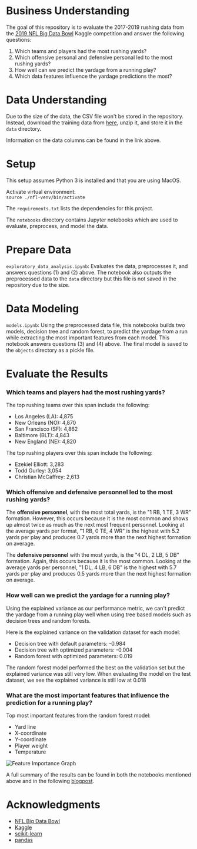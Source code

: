 # Business Understanding
The goal of this repository is to evaluate the 2017-2019 rushing data from the 
[2019 NFL 
Big Data Bowl](https://www.kaggle.com/c/nfl-big-data-bowl-2020/overview) 
Kaggle competition and answer the following questions:

1. Which teams and players had the most rushing yards?
2. Which offensive personal and defensive personal led to the most rushing 
yards?
3. How well can we predict the yardage from a running play?
4. Which data features influence the yardage predictions the most?

# Data Understanding

Due to the size of the data, the CSV file won't be stored in the repository. 
Instead, download the training data from 
[here](https://www.kaggle.com/c/nfl-big-data-bowl-2020/data), unzip it, 
and store it in the `data` directory.

Information on the data columns can be found in the link above.

# Setup

This setup assumes Python 3 is installed and that you are using MacOS.

Activate virtual environment:  
`source ./nfl-venv/bin/activate`

The `requirements.txt` lists the dependencies for this project.

The `notebooks` directory contains Jupyter notebooks which are used to 
evaluate, preprocess, and model the data.

# Prepare Data
`exploratory_data_analysis.ipynb`: Evaluates the data, preprocesses it, 
and answers questions (1) and (2) above. The notebook also outputs the 
preprocessed data to the `data` directory but this file is not saved in the 
repository due to the size.

# Data Modeling
`models.ipynb`: Using the preprocessed data file, this notebooks builds two 
models, decision tree and random forest, to predict the yardage from a run 
while extracting the most important features from each model. 
This notebook answers questions (3) and (4) above. The final model is saved 
to the `objects` directory as a pickle file.

# Evaluate the Results

### Which teams and players had the most rushing yards?
The top rushing teams over this span include the following:
* Los Angeles (LA): 4,875
* New Orleans (NO): 4,870
* San Francisco (SF): 4,862
* Baltimore (BLT): 4,843
* New England (NE): 4,820

The top rushing players over this span include the following:
* Ezekiel Elliott: 3,283 
* Todd Gurley: 3,054 
* Christian McCaffrey: 2,613

### Which offensive and defensive personnel led to the most rushing yards?
The **offensive personnel**, with the most total yards, is the "1 RB, 1 TE, 3 WR" 
formation. However, this occurs because it is the most common and shows up 
almost twice as much as the next most frequent personnel. Looking at the 
average yards per format, "1 RB, 0 TE, 4 WR" is the highest with 5.2 yards 
per play and produces 0.7 yards more than the next highest formation on 
average. 

The **defensive personnel** with the most yards, is the "4 DL, 2 LB, 5 DB" 
formation. Again, this occurs because it is the most common. Looking at the 
average yards per personnel, "1 DL, 4 LB, 6 DB" is the highest with 5.7 yards 
per play and produces 0.5 yards more than the next highest formation on 
average. 

### How well can we predict the yardage for a running play?
Using the explained variance as our performance metric, we can't predict the 
yardage from a running play well when using tree based models such as 
decision trees and random forests. 

Here is the explained variance on the validation dataset for each model:  
* Decision tree with default parameters: -0.984
* Decision tree with optimized parameters: -0.004
* Random forest with optimized parameters: 0.019

The random forest model performed the best on the validation set but the 
explained variance was still very low. When evaluating the model on the test 
dataset, we see the explained variance is still low at 0.018

### What are the most important features that influence the prediction for a running play?
Top most important features from the random forest model:
* Yard line
* X-coordinate
* Y-coordinate
* Player weight
* Temperature

![Feature Importance Graph]()

A full summary of the results can be found in both the notebooks mentioned above 
and in the following 
[blogpost](https://medium.com/@jonathan.m.novak/why-replacing-nfl-coaches-with-ai-is-not-so-simple-abbc101daf0c).

# Acknowledgments
* [NFL Big Data Bowl](https://operations.nfl.com/gameday/analytics/big-data-bowl/)
* [Kaggle](https://www.kaggle.com/c/nfl-big-data-bowl-2020/overview)
* [scikit-learn](https://scikit-learn.org/stable/index.html)
* [pandas](https://pandas.pydata.org/)